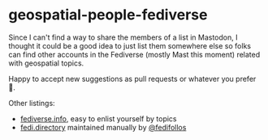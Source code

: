 # geospatial-people-fediverse

Since I can't find a way to share the members of a list in Mastodon, I thought it could be a good idea to just list them somewhere else so folks can find other accounts in the Fediverse (mostly Mast this moment) related with geospatial topics.

Happy to accept new suggestions as pull requests or whatever you prefer 🤗.

Other listings:

* [fediverse.info](https://fediverse.info/explore/people), easy to enlist yourself by topics
* [fedi.directory](https://fedi.directory/) maintained manually by [@fedifollos](https://mastodon.online/@fedifollows)
